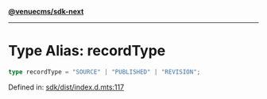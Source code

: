 [**@venuecms/sdk-next**](../Index.md)

***

# Type Alias: recordType

```ts
type recordType = "SOURCE" | "PUBLISHED" | "REVISION";
```

Defined in: [sdk/dist/index.d.mts:117](https://github.com/venuecms/sdk/blob/856f3c21fe737a18a698a4045f39e91f8662f370/packages/sdk/dist/index.d.mts#L117)
